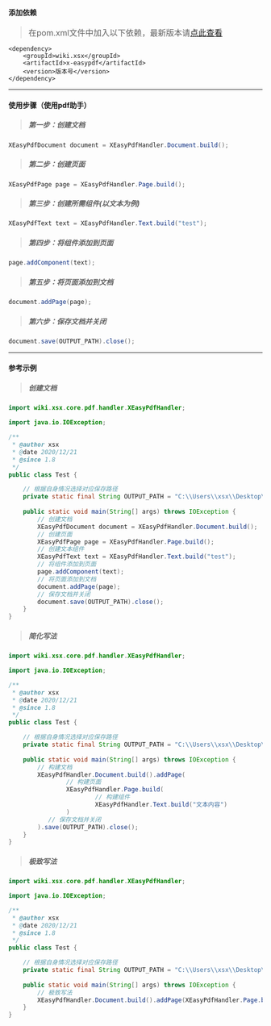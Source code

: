 #### 添加依赖
> <font size=3>在pom.xml文件中加入以下依赖，最新版本请[点此查看](https://search.maven.org/artifact/wiki.xsx/x-easypdf "最新版本")</font>
```
<dependency>
    <groupId>wiki.xsx</groupId>
    <artifactId>x-easypdf</artifactId>
    <version>版本号</version>
</dependency>
```

---

#### 使用步骤（使用pdf助手）
> ##### 第一步：创建文档

```java
XEasyPdfDocument document = XEasyPdfHandler.Document.build();
```

> ##### 第二步：创建页面

```java
XEasyPdfPage page = XEasyPdfHandler.Page.build();
```

> ##### 第三步：创建所需组件(以文本为例)

```java
XEasyPdfText text = XEasyPdfHandler.Text.build("test");
```

> ##### 第四步：将组件添加到页面

```java
page.addComponent(text);
```

> ##### 第五步：将页面添加到文档

```java
document.addPage(page);
```

> ##### 第六步：保存文档并关闭

```java
document.save(OUTPUT_PATH).close();
```

---

#### 参考示例

> ##### 创建文档

```java
import wiki.xsx.core.pdf.handler.XEasyPdfHandler;

import java.io.IOException;

/**
 * @author xsx
 * @date 2020/12/21
 * @since 1.8
 */
public class Test {

    // 根据自身情况选择对应保存路径
    private static final String OUTPUT_PATH = "C:\\Users\\xsx\\Desktop\\pdf\\test\\doc\\x-easypdf.pdf";
    
    public static void main(String[] args) throws IOException {
        // 创建文档
        XEasyPdfDocument document = XEasyPdfHandler.Document.build();
        // 创建页面
        XEasyPdfPage page = XEasyPdfHandler.Page.build();
        // 创建文本组件
        XEasyPdfText text = XEasyPdfHandler.Text.build("test");
        // 将组件添加到页面
        page.addComponent(text);
        // 将页面添加到文档
        document.addPage(page);
        // 保存文档并关闭
        document.save(OUTPUT_PATH).close();
    }
}
```

> ##### 简化写法

```java
import wiki.xsx.core.pdf.handler.XEasyPdfHandler;

import java.io.IOException;

/**
 * @author xsx
 * @date 2020/12/21
 * @since 1.8
 */
public class Test {

    // 根据自身情况选择对应保存路径
    private static final String OUTPUT_PATH = "C:\\Users\\xsx\\Desktop\\pdf\\test\\doc\\x-easypdf.pdf";
    
    public static void main(String[] args) throws IOException {
        // 构建文档
        XEasyPdfHandler.Document.build().addPage(
                // 构建页面
                XEasyPdfHandler.Page.build(
                        // 构建组件
                        XEasyPdfHandler.Text.build("文本内容")
                )
           // 保存文档并关闭
        ).save(OUTPUT_PATH).close();
    }
}
```

> ##### 极致写法

```java
import wiki.xsx.core.pdf.handler.XEasyPdfHandler;

import java.io.IOException;

/**
 * @author xsx
 * @date 2020/12/21
 * @since 1.8
 */
public class Test {

    // 根据自身情况选择对应保存路径
    private static final String OUTPUT_PATH = "C:\\Users\\xsx\\Desktop\\pdf\\test\\doc\\x-easypdf.pdf";
    
    public static void main(String[] args) throws IOException {
        // 极致写法
        XEasyPdfHandler.Document.build().addPage(XEasyPdfHandler.Page.build(XEasyPdfHandler.Text.build("文本内容"))).save(OUTPUT_PATH).close();
    }
}
```
